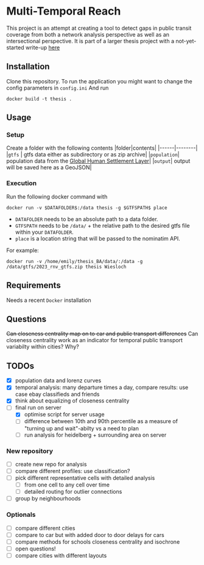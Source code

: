 # Multi-Temporal Reach
This project is an attempt at creating a tool to detect gaps in public transit coverage from both a network analysis perspective as well as an intersectional perspective.
It is part of a larger thesis project with a not-yet-started write-up [here](https://github.com/Chwiggy/thesis_bachelor)

## Installation
Clone this repository.
To run the application you might want to change the config parameters in `config.ini`
And run
```
docker build -t thesis .
```

## Usage
### Setup
Create a folder with the following contents
|folder|contents|
|------|--------|
|`gtfs`  | gtfs data either as subdirectory or as zip archive|
|`population`| population data from the [Global Human Settlement Layer](https://ghsl.jrc.ec.europa.eu/download.php?ds=pop)|
|`output`| output will be saved here as a GeoJSON|

### Execution
Run the following docker command with
```
docker run -v $DATAFOLDER$:/data thesis -g $GTFSPATH$ place
```
- `DATAFOLDER` needs to be an absolute path to a data folder.
- `GTFSPATH` needs to be `/data/` + the relative path to the desired gtfs file within your `DATAFOLDER`.
- `place` is a location string that will be passed to the nominatim API.

For example:
```
docker run -v /home/emily/thesis_BA/data/:/data -g /data/gtfs/2023_rnv_gtfs.zip thesis Wiesloch
```


## Requirements
Needs a recent `Docker` installation

## Questions
~~Can closeness centrality map on to car and public transport differences~~
Can closeness centrality work as an indicator for temporal public transport variabilty within cities? Why?


## TODOs
- [x] population data and lorenz curves
- [x] temporal analysis: many departure times a day, compare results: use case ebay classifieds and friends
- [x] think about equalizing of closeness centrality
- [ ] final run on server
    - [x] optimise script for server usage
    - [ ] difference between 10th and 90th percentile as a measure of "turning up and wait"-abilty vs a need to plan
    - [ ] run analysis for heidelberg + surrounding area on server
### New repository
- [ ] create new repo for analysis
- [ ] compare different profiles: use classification?
- [ ] pick different representative cells with detailed analysis
    - [ ] from one cell to any cell over time
    - [ ] detailed routing for outlier connections
- [ ] group by neighbourhoods
### Optionals
- [ ] compare different cities
- [ ] compare to car but with added door to door delays for cars
- [ ] compare methods for schools closeness centrality and isochrone
- [ ] open questions!
- [ ] compare cities with different layouts
